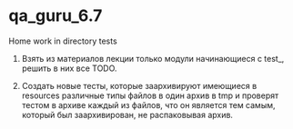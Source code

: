 # qa_guru_6.7
Home work in directory tests
1. Взять из материалов лекции только модули начинающиеся с test_, решить в них все TODO.

2. Создать новые тесты, которые заархивируют имеющиеся в resources различные типы файлов
   в один архив в tmp и проверят тестом в архиве каждый из файлов, что он является тем самым,
   который был заархивирован, не распаковывая архив.
